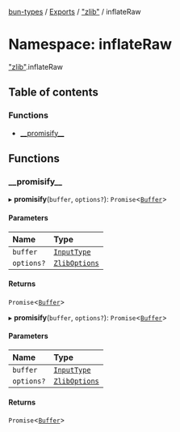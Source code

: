 [bun-types](https://github.com/oven-sh/bun-types/blob/master/api-docs/README.md) / [Exports](https://github.com/oven-sh/bun-types/blob/master/api-docs/modules.md) / ["zlib"](https://github.com/oven-sh/bun-types/blob/master/api-docs/modules/zlib_.md) / inflateRaw

# Namespace: inflateRaw

["zlib"](https://github.com/oven-sh/bun-types/blob/master/api-docs/modules/zlib_.md).inflateRaw

## Table of contents

### Functions

- [\_\_promisify\_\_](https://github.com/oven-sh/bun-types/blob/master/api-docs/modules/zlib_.inflateRaw.md#__promisify__)

## Functions

### \_\_promisify\_\_

▸ **__promisify__**(`buffer`, `options?`): `Promise`<[`Buffer`](https://github.com/oven-sh/bun-types/blob/master/api-docs/modules/buffer_.md#buffer)\>

#### Parameters

| Name | Type |
| :------ | :------ |
| `buffer` | [`InputType`](https://github.com/oven-sh/bun-types/blob/master/api-docs/modules/zlib_.md#inputtype) |
| `options?` | [`ZlibOptions`](https://github.com/oven-sh/bun-types/blob/master/api-docs/interfaces/zlib_.ZlibOptions.md) |

#### Returns

`Promise`<[`Buffer`](https://github.com/oven-sh/bun-types/blob/master/api-docs/modules/buffer_.md#buffer)\>

▸ **__promisify__**(`buffer`, `options?`): `Promise`<[`Buffer`](https://github.com/oven-sh/bun-types/blob/master/api-docs/modules/buffer_.md#buffer)\>

#### Parameters

| Name | Type |
| :------ | :------ |
| `buffer` | [`InputType`](https://github.com/oven-sh/bun-types/blob/master/api-docs/modules/zlib_.md#inputtype) |
| `options?` | [`ZlibOptions`](https://github.com/oven-sh/bun-types/blob/master/api-docs/interfaces/zlib_.ZlibOptions.md) |

#### Returns

`Promise`<[`Buffer`](https://github.com/oven-sh/bun-types/blob/master/api-docs/modules/buffer_.md#buffer)\>
